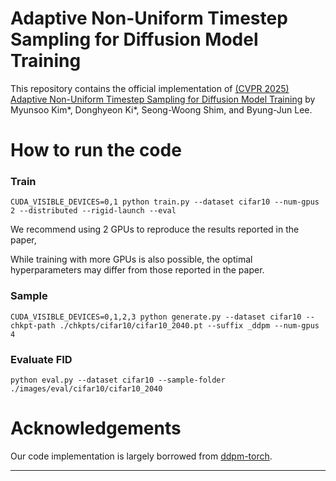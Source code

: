 # Adaptive Non-Uniform Timestep Sampling for Diffusion Model Training
This repository contains the official implementation of [(CVPR 2025) Adaptive Non-Uniform Timestep Sampling for Diffusion Model Training](https://arxiv.org/abs/2411.09998) by Myunsoo Kim*, Donghyeon Ki*, Seong-Woong Shim, and Byung-Jun Lee.

# How to run the code
### Train
```
CUDA_VISIBLE_DEVICES=0,1 python train.py --dataset cifar10 --num-gpus 2 --distributed --rigid-launch --eval
```
We recommend using 2 GPUs to reproduce the results reported in the paper, 

While training with more GPUs is also possible, the optimal hyperparameters may differ from those reported in the paper.

### Sample
```
CUDA_VISIBLE_DEVICES=0,1,2,3 python generate.py --dataset cifar10 --chkpt-path ./chkpts/cifar10/cifar10_2040.pt --suffix _ddpm --num-gpus 4
```
### Evaluate FID
```
python eval.py --dataset cifar10 --sample-folder ./images/eval/cifar10/cifar10_2040
```

# Acknowledgements
Our code implementation is largely borrowed from [ddpm-torch](https://github.com/tqch/ddpm-torch).



---
